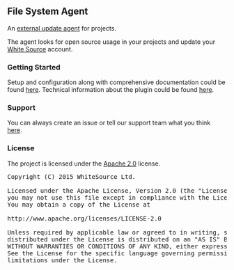 File System Agent  
-----------------
 
An [external update agent][1] for projects.

The agent looks for open source usage in your projects and update your [White Source][2] account.

### Getting Started
Setup and configuration along with comprehensive documentation could be found [here][3].
Technical information about the plugin could be found [here][4].

### Support
You can always create an issue or tell our support team what you think [here][5].

### License
The project is licensed under the [Apache 2.0][6] license.
<pre>
Copyright (C) 2015 WhiteSource Ltd.

Licensed under the Apache License, Version 2.0 (the "License");
you may not use this file except in compliance with the License.
You may obtain a copy of the License at

http://www.apache.org/licenses/LICENSE-2.0

Unless required by applicable law or agreed to in writing, software
distributed under the License is distributed on an "AS IS" BASIS,
WITHOUT WARRANTIES OR CONDITIONS OF ANY KIND, either express or implied.
See the License for the specific language governing permissions and
limitations under the License.
</pre>

[1]: http://www.github.com/whitesource/agents
[2]: http://www.whitesourcesoftware.com
[3]: https://whitesource.atlassian.net/wiki/spaces/WD/pages/33718339/File+System+Agent
[4]: https://github.com/whitesource/fs-agent
[5]: mailto:support@whitesourcesoftware.com
[6]: http://www.apache.org/licenses/LICENSE-2.0.html
